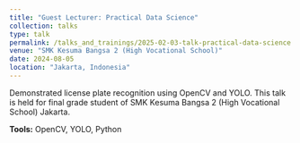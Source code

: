 ```yaml
---
title: "Guest Lecturer: Practical Data Science"
collection: talks
type: talk
permalink: /talks_and_trainings/2025-02-03-talk-practical-data-science
venue: "SMK Kesuma Bangsa 2 (High Vocational School)"
date: 2024-08-05
location: "Jakarta, Indonesia"
---
```


Demonstrated license plate recognition using OpenCV and YOLO. This talk is held for final grade student of SMK Kesuma Bangsa 2 (High Vocational School) Jakarta.

**Tools:** OpenCV, YOLO, Python

